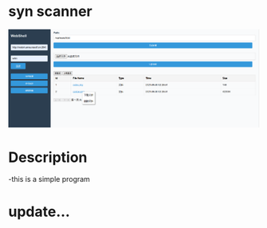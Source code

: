 # **syn scanner**
![命令执行](https://github.com/IVEmmaWatson/scanner/blob/master/example/filemg.png)
# Description
-this is a simple program
# update...
